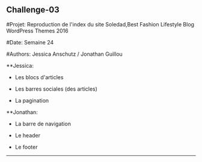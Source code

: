 ## Challenge-03

#Projet: Reproduction de l'index du site Soledad,Best Fashion Lifestyle Blog WordPress Themes 2016

#Date: Semaine 24

#Authors: Jessica Anschutz / Jonathan Guillou




**Jessica:

* Les blocs d'articles 


* Les barres sociales (des articles)


* La pagination





**Jonathan:

* La barre de navigation

* Le header

* Le footer

___
